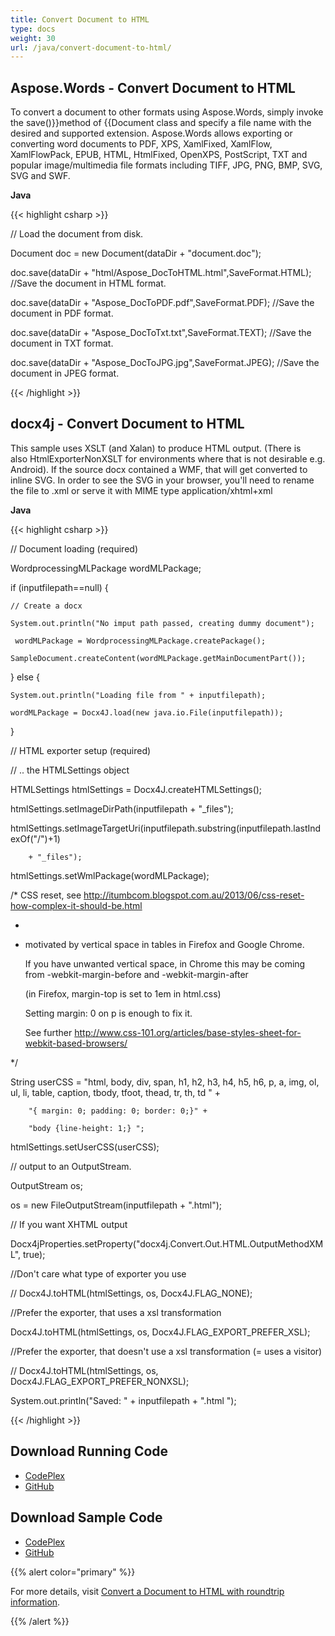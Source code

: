 ```yaml
---
title: Convert Document to HTML
type: docs
weight: 30
url: /java/convert-document-to-html/
---
```


## **Aspose.Words - Convert Document to HTML**
To convert a document to other formats using Aspose.Words, simply invoke the save()}}method of {{Document class and specify a file name with the desired and supported extension.
Aspose.Words allows exporting or converting word documents to PDF, XPS, XamlFixed, XamlFlow, XamlFlowPack, EPUB, HTML, HtmlFixed, OpenXPS, PostScript, TXT and popular image/multimedia file formats including TIFF, JPG, PNG, BMP, SVG, SVG and SWF.

**Java**

{{< highlight csharp >}}

 // Load the document from disk.

Document doc = new Document(dataDir + "document.doc");

doc.save(dataDir + "html/Aspose_DocToHTML.html",SaveFormat.HTML); //Save the document in HTML format.

doc.save(dataDir + "Aspose_DocToPDF.pdf",SaveFormat.PDF); //Save the document in PDF format.

doc.save(dataDir + "Aspose_DocToTxt.txt",SaveFormat.TEXT); //Save the document in TXT format.

doc.save(dataDir + "Aspose_DocToJPG.jpg",SaveFormat.JPEG); //Save the document in JPEG format.

{{< /highlight >}}
## **docx4j - Convert Document to HTML**
This sample uses XSLT (and Xalan) to produce HTML output. (There is also HtmlExporterNonXSLT for environments where that is not desirable e.g. Android). If the source docx contained a WMF, that will get converted to inline SVG. In order to see the SVG in your browser, you'll need to rename the file to .xml or serve it with MIME type application/xhtml+xml

**Java**

{{< highlight csharp >}}

 // Document loading (required)

WordprocessingMLPackage wordMLPackage;

if (inputfilepath==null) {

	// Create a docx

	System.out.println("No imput path passed, creating dummy document");

	 wordMLPackage = WordprocessingMLPackage.createPackage();

	SampleDocument.createContent(wordMLPackage.getMainDocumentPart());

} else {

	System.out.println("Loading file from " + inputfilepath);

	wordMLPackage = Docx4J.load(new java.io.File(inputfilepath));

}

// HTML exporter setup (required)

// .. the HTMLSettings object

HTMLSettings htmlSettings = Docx4J.createHTMLSettings();

htmlSettings.setImageDirPath(inputfilepath + "_files");

htmlSettings.setImageTargetUri(inputfilepath.substring(inputfilepath.lastIndexOf("/")+1)

		+ "_files");

htmlSettings.setWmlPackage(wordMLPackage);


/* CSS reset, see http://itumbcom.blogspot.com.au/2013/06/css-reset-how-complex-it-should-be.html

 *

 * motivated by vertical space in tables in Firefox and Google Chrome.

    If you have unwanted vertical space, in Chrome this may be coming from -webkit-margin-before and -webkit-margin-after

    (in Firefox, margin-top is set to 1em in html.css)

    Setting margin: 0 on p is enough to fix it.

    See further http://www.css-101.org/articles/base-styles-sheet-for-webkit-based-browsers/

*/

String userCSS = "html, body, div, span, h1, h2, h3, h4, h5, h6, p, a, img,  ol, ul, li, table, caption, tbody, tfoot, thead, tr, th, td " +

		"{ margin: 0; padding: 0; border: 0;}" +

		"body {line-height: 1;} ";

htmlSettings.setUserCSS(userCSS);

// output to an OutputStream.

OutputStream os;

os = new FileOutputStream(inputfilepath + ".html");

// If you want XHTML output

Docx4jProperties.setProperty("docx4j.Convert.Out.HTML.OutputMethodXML", true);

//Don't care what type of exporter you use

//		Docx4J.toHTML(htmlSettings, os, Docx4J.FLAG_NONE);

//Prefer the exporter, that uses a xsl transformation

Docx4J.toHTML(htmlSettings, os, Docx4J.FLAG_EXPORT_PREFER_XSL);

//Prefer the exporter, that doesn't use a xsl transformation (= uses a visitor)

//		Docx4J.toHTML(htmlSettings, os, Docx4J.FLAG_EXPORT_PREFER_NONXSL);

System.out.println("Saved: " + inputfilepath + ".html ");

{{< /highlight >}}
## **Download Running Code**
- [CodePlex](https://aspose-wordsjavadocx4j.codeplex.com/releases/view/618874)
- [GitHub](https://github.com/aspose-words/Aspose.Words-for-Java/releases/tag/Aspose.Words_Java_for_Docx4j-v1.0.0)
## **Download Sample Code**
- [CodePlex](https://aspose-wordsjavadocx4j.codeplex.com/SourceControl/latest#src/main/java/com/aspose/words/examples/featurescomparison/documents/converttoformats/)
- [GitHub](https://github.com/aspose-words/Aspose.Words-for-Java/tree/master/Plugins/Aspose_Words_Java_for_Docx4j/src/main/java/com/aspose/words/examples/featurescomparison/documents/converttoformats)

{{% alert color="primary" %}} 

For more details, visit [Convert a Document to HTML with roundtrip information](/words/java/converting-a-document-using-advance-features/#convertingadocumentusingadvancefeatures-convertadocumenttohtmlwithroundtripinformation).

{{% /alert %}}
